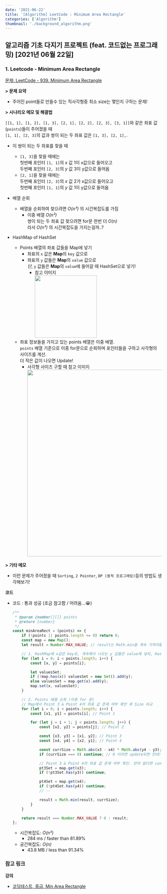 ```yaml
---
date: '2021-06-22'
title: '[Algorithm] LeetCode : Minimum Area Rectangle'
categories: ['Algorithm']
thumbnail: './background_algorithm.png'
---
```


## 알고리즘 기초 다지기 프로젝트 (feat. 코드없는 프로그래밍) [2021년 06월 22일]

### **1.** Leetcode - Minimum Area Rectangle

[문제: LeetCode - 939. Minimum Area Rectangle](https://leetcode.com/problems/minimum-area-rectangle/)

**> 문제 요약**

-   주어진 point들로 만들수 있는 직사각형중 최소 size는 몇인지 구하는 문제!

**> 시나리오 메모 및 해결법**

`[[1, 1], [1, 2], [1, 3], [2, 1], [2, 2], [2, 3], [3, 1]]`와 같은 좌표 값(`points`)들이 주어졌을 때  
`[1, 1], [2, 3]`의 값과 쌍이 되는 두 좌표 값은 `[1, 3], [2, 1],`.

-   이 쌍이 되는 두 좌표를 찾을 때

    -   `[1, 3]`을 찾을 때에는  
         첫번째 포인터 `[1, 1]`의 _x_ 값 1이 x값으로 들어오고  
         두번째 포인터 `[2, 3]`의 _y_ 값 3이 y값으로 들어옴
    -   `[2, 1]`을 찾을 때에는  
         두번째 포인터 `[2, 3]`의 _x_ 값 2가 x값으로 들어오고  
         첫번째 포인터 `[1, 1]`의 _y_ 값 1이 y값으로 들어옴

-   배열 순회
    -   배열을 순회하여 찾으려면 _O(n³)_ 의 시간복잡도를 가짐
        -   이중 배열 _O(n²)_  
            쌍이 되는 두 좌표 값 찾으려면 for문 한번 더 _O(n)_  
            라서 _O(n³)_ 의 시간복잡도을 가지는걸까..?
-   HashMap of HashSet
    -   Points 배열의 좌표 값들을 Map에 넣기
        -   좌표의 `x` 값은 **Map**의 `key` 값으로
        -   좌표의 `y` 값들은 **Map**의 `value` 값으로  
            _단_, `y` 값들은 **Map**의 `value`에 들어갈 때 HashSet으로 넣기!
            -   참고 이미지  
                <img src="https://user-images.githubusercontent.com/33610315/122920726-a7e39180-d39c-11eb-919f-c0a72b221e17.png" width=200/>
    -   좌표 정보들을 가지고 있는 points 배열은 이중 배열.  
        `points` 배열 기준으로 이중 for문으로 순회하며 포인터들을 구하고 사각형의 사이즈를 계산.  
        더 작은 값이 나오면 Update!
        -   사각형 사이즈 구할 때 참고 이미지  
            <img src="https://user-images.githubusercontent.com/33610315/122935254-28a98a00-d3ab-11eb-93e7-d4d9ffea9d9e.png" width=600/>

**> 기타 메모**

-   이런 문제가 주어졌을 때 `Sorting`, `2 Pointer`, `DP (동적 프로그래밍)`등의 방법도 생각해보기!

**코드**

-   코드 : 통과 성공 (조금 참고함 / 어려움...😭)

    ```js
    /**
     * @param {number[][]} points
     * @return {number}
     */
    const minAreaRect = (points) => {
        if (!points || points.length <= 0) return 0;
        const map = new Map();
        let result = Number.MAX_VALUE; // result는 Math.min을 계속 거쳐야함.. 그러니까 제일 큰 숫자로!

        // 1. HashMap에 x값은 key로, 계속해서 나오는 y 값들은 value에 넣되, HashSet으로
        for (let i = 0; i < points.length; i++) {
            const [x, y] = points[i];

            let valuesSet;
            if (!map.has(x)) valuesSet = new Set().add(y);
            else valuesSet = map.get(x).add(y);
            map.set(x, valuesSet);
        }

        // 2. Points 배열 순회 (이중 for 문)
        // Map에서 Point 3 & Point 4의 좌표 값 존재 여부 확인 후 Size 비교
        for (let i = 0; i < points.length; i++) {
            const [x1, y1] = points[i]; // Point 1

            for (let j = i + 1; j < points.length; j++) {
                const [x2, y2] = points[j]; // Point 2

                const [x3, y3] = [x1, y2]; // Point 3
                const [x4, y4] = [x2, y1]; // Point 4

                const currSize = Math.abs(x3 - x4) * Math.abs(y4 - y3); // 현재 좌표들을 조합한 사각형의 Size
                if (currSize === 0) continue; // 0 이라면 update되면 안대!

                // Point 3 & Point 4의 좌표 값 존재 여부 확인. 만약 없다면 continue
                pt3Set = map.get(x3);
                if (!pt3Set.has(y3)) continue;

                pt4Set = map.get(x4);
                if (!pt4Set.has(y4)) continue;
                // --

                result = Math.min(result, currSize);
            }
        }

        return result === Number.MAX_VALUE ? 0 : result;
    };
    ```

    -   시간복잡도: _O(n²)_
        -   284 ms / faster than 81.89%
    -   공간복잡도: _O(n)_
        -   43.8 MB / less than 91.34%

### **참고 링크**

**강의**

-   [코딩테스트, 중급, Min Area Rectangle](https://youtu.be/xvuuENPhEH4)
